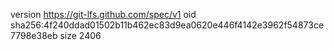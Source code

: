 version https://git-lfs.github.com/spec/v1
oid sha256:4f240ddad01502b11b462ec83d9ea0620e446f4142e3962f54873ce7798e38eb
size 2406
